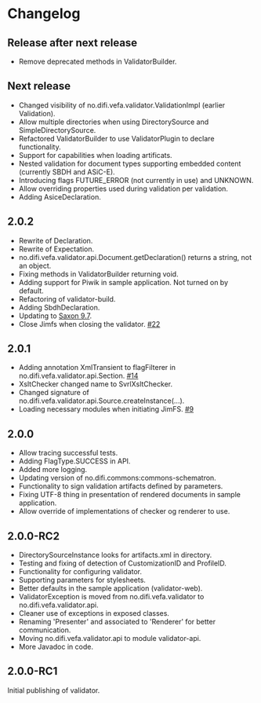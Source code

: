 # Changelog

## Release after next release

* Remove deprecated methods in ValidatorBuilder.


## Next release

* Changed visibility of no.difi.vefa.validator.ValidationImpl (earlier Validation).
* Allow multiple directories when using DirectorySource and SimpleDirectorySource.
* Refactored ValidatorBuilder to use ValidatorPlugin to declare functionality.
* Support for capabilities when loading artificats.
* Nested validation for document types supporting embedded content (currently SBDH and ASiC-E).
* Introducing flags FUTURE_ERROR (not currently in use) and UNKNOWN.
* Allow overriding properties used during validation per validation.
* Adding AsiceDeclaration.


## 2.0.2

* Rewrite of Declaration.
* Rewrite of Expectation.
* no.difi.vefa.validator.api.Document.getDeclaration() returns a string, not an object.
* Fixing methods in ValidatorBuilder returning void.
* Adding support for Piwik in sample application. Not turned on by default.
* Refactoring of validator-build.
* Adding SbdhDeclaration.
* Updating to [Saxon 9.7](http://www.saxonica.com/products/latest.xml#saxon9-7).
* Close Jimfs when closing the validator. [#22](https://github.com/difi/vefa-validator/pull/22)


## 2.0.1

* Adding annotation XmlTransient to flagFilterer in no.difi.vefa.validator.api.Section. [#14](https://github.com/difi/vefa-validator/issues/14)
* XsltChecker changed name to SvrlXsltChecker.
* Changed signature of no.difi.vefa.validator.api.Source.createInstance(...).
* Loading necessary modules when initiating JimFS. [#9](https://github.com/difi/vefa-validator/issues/9)


## 2.0.0

* Allow tracing successful tests.
* Adding FlagType.SUCCESS in API.
* Added more logging.
* Updating version of no.difi.commons:commons-schematron.
* Functionality to sign validation artifacts defined by parameters.
* Fixing UTF-8 thing in presentation of rendered documents in sample application.
* Allow override of implementations of checker og renderer to use.


## 2.0.0-RC2

* DirectorySourceInstance looks for artifacts.xml in directory.
* Testing and fixing of detection of CustomizationID and ProfileID.
* Functionality for configuring validator.
* Supporting parameters for stylesheets.
* Better defaults in the sample application (validator-web).
* ValidatorException is moved from no.difi.vefa.validator to no.difi.vefa.validator.api.
* Cleaner use of exceptions in exposed classes.
* Renaming 'Presenter' and associated to 'Renderer' for better communication. 
* Moving no.difi.vefa.validator.api to module validator-api.
* More Javadoc in code.


## 2.0.0-RC1

Initial publishing of validator.
